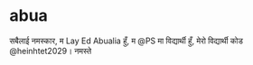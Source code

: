 # abua
सबैलाई नमस्कार, म Lay Ed Abualia हुँ, म @PS मा विद्यार्थी हुँ, मेरो विद्यार्थी कोड @heinhtet2029। नमस्ते
